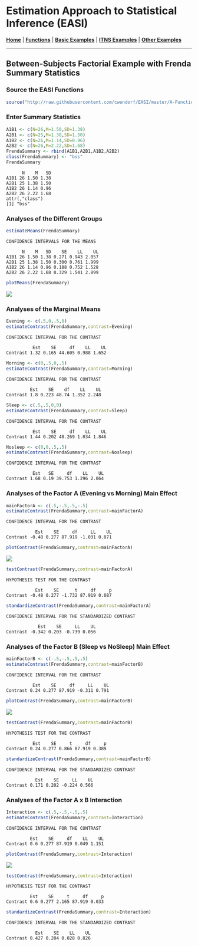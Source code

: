 # Estimation Approach to Statistical Inference  (EASI)

[**Home**](https://github.com/cwendorf/EASI/) | 
[**Functions**](https://github.com/cwendorf/EASI/tree/master/A-Functions) | 
[**Basic Examples**](https://github.com/cwendorf/EASI/tree/master/B-BasicExamples) | 
[**ITNS Examples**](https://github.com/cwendorf/EASI/tree/master/C-ITNSExamples) | 
[**Other Examples**](https://github.com/cwendorf/EASI/tree/master/D-OtherExamples) 

---

## Between-Subjects Factorial Example with Frenda Summary Statistics

### Source the EASI Functions

```r
source("http://raw.githubusercontent.com/cwendorf/EASI/master/A-Functions/ALL-EASI-FUNCTIONS.R")
```

### Enter Summary Statistics

```r
A1B1 <- c(N=26,M=1.50,SD=1.38)
A2B1 <- c(N=25,M=1.38,SD=1.50)
A1B2 <- c(N=26,M=1.14,SD=0.96)
A2B2 <- c(N=26,M=2.22,SD=1.68)
FrendaSummary <- rbind(A1B1,A2B1,A1B2,A2B2)
class(FrendaSummary) <- "bss"
FrendaSummary
```
```
      N    M   SD
A1B1 26 1.50 1.38
A2B1 25 1.38 1.50
A1B2 26 1.14 0.96
A2B2 26 2.22 1.68
attr(,"class")
[1] "bss"
```

### Analyses of the Different Groups

```r
estimateMeans(FrendaSummary)
```
```
CONFIDENCE INTERVALS FOR THE MEANS

      N    M   SD    SE    LL    UL
A1B1 26 1.50 1.38 0.271 0.943 2.057
A2B1 25 1.38 1.50 0.300 0.761 1.999
A1B2 26 1.14 0.96 0.188 0.752 1.528
A2B2 26 2.22 1.68 0.329 1.541 2.899
```
```r
plotMeans(FrendaSummary)
```
<kbd><img src="FrendaFigure1.jpg"></kbd>

### Analyses of the Marginal Means

```r
Evening <- c(.5,0,.5,0)
estimateContrast(FrendaSummary,contrast=Evening)
```
```
CONFIDENCE INTERVAL FOR THE CONTRAST

          Est    SE     df    LL    UL
Contrast 1.32 0.165 44.605 0.988 1.652
```
```r
Morning <- c(0,.5,0,.5)
estimateContrast(FrendaSummary,contrast=Morning)
```
```
CONFIDENCE INTERVAL FOR THE CONTRAST

         Est    SE    df    LL    UL
Contrast 1.8 0.223 48.74 1.352 2.248
```
```r
Sleep <- c(.5,.5,0,0)
estimateContrast(FrendaSummary,contrast=Sleep)
```
```
CONFIDENCE INTERVAL FOR THE CONTRAST

          Est    SE     df    LL    UL
Contrast 1.44 0.202 48.269 1.034 1.846
```
```r
Nosleep <- c(0,0,.5,.5)
estimateContrast(FrendaSummary,contrast=Nosleep)
```
```
CONFIDENCE INTERVAL FOR THE CONTRAST

          Est   SE     df    LL    UL
Contrast 1.68 0.19 39.753 1.296 2.064
```

### Analyses of the Factor A (Evening vs Morning) Main Effect

```r
mainFactorA <- c(.5,-.5,.5,-.5)
estimateContrast(FrendaSummary,contrast=mainFactorA)
```
```
CONFIDENCE INTERVAL FOR THE CONTRAST

           Est    SE     df     LL    UL
Contrast -0.48 0.277 87.919 -1.031 0.071
```
```r
plotContrast(FrendaSummary,contrast=mainFactorA)
```
<kbd><img src="FrendaFigure2.jpg"></kbd>
```r
testContrast(FrendaSummary,contrast=mainFactorA)
```
```
HYPOTHESIS TEST FOR THE CONTRAST

           Est    SE      t     df     p
Contrast -0.48 0.277 -1.732 87.919 0.087
```
```r
standardizeContrast(FrendaSummary,contrast=mainFactorA)
```
```
CONFIDENCE INTERVAL FOR THE STANDARDIZED CONTRAST

            Est    SE     LL    UL
Contrast -0.342 0.203 -0.739 0.056
```

### Analyses of the Factor B (Sleep vs NoSleep) Main Effect

```r
mainFactorB <- c(-.5,-.5,.5,.5)
estimateContrast(FrendaSummary,contrast=mainFactorB)
```
```
CONFIDENCE INTERVAL FOR THE CONTRAST

          Est    SE     df     LL    UL
Contrast 0.24 0.277 87.919 -0.311 0.791
```
```r
plotContrast(FrendaSummary,contrast=mainFactorB)
```
<kbd><img src="FrendaFigure3.jpg"></kbd>
```r
testContrast(FrendaSummary,contrast=mainFactorB)
```
```
HYPOTHESIS TEST FOR THE CONTRAST

          Est    SE     t     df     p
Contrast 0.24 0.277 0.866 87.919 0.389
```
```r
standardizeContrast(FrendaSummary,contrast=mainFactorB)
```
```
CONFIDENCE INTERVAL FOR THE STANDARDIZED CONTRAST

           Est    SE     LL    UL
Contrast 0.171 0.202 -0.224 0.566
```

### Analyses of the Factor A x B Interaction

```r
Interaction <- c(.5,-.5,-.5,.5)
estimateContrast(FrendaSummary,contrast=Interaction)
```
```
CONFIDENCE INTERVAL FOR THE CONTRAST

         Est    SE     df    LL    UL
Contrast 0.6 0.277 87.919 0.049 1.151
```
```r
plotContrast(FrendaSummary,contrast=Interaction)
```
<kbd><img src="FrendaFigure4.jpg"></kbd>
```r
testContrast(FrendaSummary,contrast=Interaction)
```
```
HYPOTHESIS TEST FOR THE CONTRAST

         Est    SE     t     df     p
Contrast 0.6 0.277 2.165 87.919 0.033
```
```r
standardizeContrast(FrendaSummary,contrast=Interaction)
```
```
CONFIDENCE INTERVAL FOR THE STANDARDIZED CONTRAST

           Est    SE    LL    UL
Contrast 0.427 0.204 0.028 0.826
```
